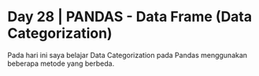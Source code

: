 # Day 28 | PANDAS - Data Frame (Data Categorization)
Pada hari ini saya belajar Data Categorization pada Pandas menggunakan beberapa metode yang berbeda.